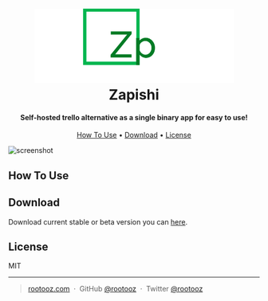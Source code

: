 
<h1 align="center">
  <br>
  <a href="https://github.com/zapishi/zapishi"><img src="https://raw.githubusercontent.com/zapishi/zapishi/master/assets/images/logo.png" alt="Zapishi"/></a>
  <br>
  Zapishi
  <br>
</h1>

<h4 align="center">Self-hosted trello alternative as a single binary app for easy to use!</h4>

<p align="center">
  <a href="#how-to-use">How To Use</a> •
  <a href="#download">Download</a> •
  <a href="#license">License</a>
</p>

![screenshot]()

## How To Use

## Download

Download current stable or beta version you can [here](https://github.com/zapishi/zapishi/releases). 

## License

MIT 

---

> [rootooz.com](http://rootooz.com) &nbsp;&middot;&nbsp;
> GitHub [@rootooz](https://github.com/rootooz) &nbsp;&middot;&nbsp;
> Twitter [@rootooz](https://twitter.com/rootooz)